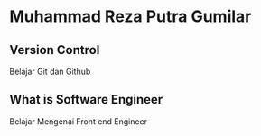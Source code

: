 # Muhammad Reza Putra Gumilar

## Version Control

Belajar Git dan Github

## What is Software Engineer

Belajar Mengenai Front end Engineer
